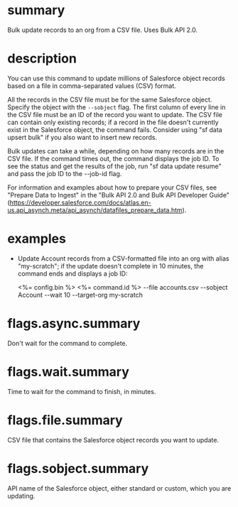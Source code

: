 # summary

Bulk update records to an org from a CSV file. Uses Bulk API 2.0.

# description

You can use this command to update millions of Salesforce object records based on a file in comma-separated values (CSV) format.

All the records in the CSV file must be for the same Salesforce object. Specify the object with the `--sobject` flag. The first column of every line in the CSV file must be an ID of the record you want to update. The CSV file can contain only existing records; if a record in the file doesn't currently exist in the Salesforce object, the command fails. Consider using "sf data upsert bulk" if you also want to insert new records.

Bulk updates can take a while, depending on how many records are in the CSV file. If the command times out, the command displays the job ID. To see the status and get the results of the job, run "sf data update resume" and pass the job ID to the --job-id flag.

For information and examples about how to prepare your CSV files, see "Prepare Data to Ingest" in the "Bulk API 2.0 and Bulk API Developer Guide" (https://developer.salesforce.com/docs/atlas.en-us.api_asynch.meta/api_asynch/datafiles_prepare_data.htm).

# examples

- Update Account records from a CSV-formatted file into an org with alias "my-scratch"; if the update doesn't complete in 10 minutes, the command ends and displays a job ID:

  <%= config.bin %> <%= command.id %> --file accounts.csv --sobject Account --wait 10 --target-org my-scratch

# flags.async.summary

Don't wait for the command to complete.

# flags.wait.summary

Time to wait for the command to finish, in minutes.

# flags.file.summary

CSV file that contains the Salesforce object records you want to update.

# flags.sobject.summary

API name of the Salesforce object, either standard or custom, which you are updating.
